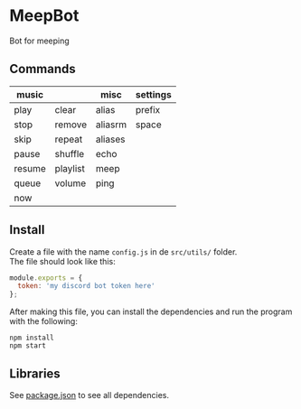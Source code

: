 # MeepBot
Bot for meeping

## Commands
| music    |          | misc    | settings |
| ---      | ---      | ---     | ---      |
| play     | clear    | alias   | prefix   |
| stop     | remove   | aliasrm | space    |
| skip     | repeat   | aliases |          |
| pause    | shuffle  | echo    |          |
| resume   | playlist | meep    |          |
| queue    | volume   | ping    |          |
| now      |          |         |          |


## Install
Create a file with the name `config.js` in de `src/utils/` folder.  
The file should look like this:
```javascript
module.exports = {
  token: 'my discord bot token here'
};
```

After making this file, you can install the dependencies and run the program with the following:
```shell
npm install
npm start
```

## Libraries
See [package.json](./package.json) to see all dependencies.
